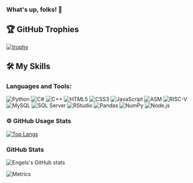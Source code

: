 ### What's up, folks! 👋

## 🏆 GitHub Trophies

[![trophy](https://github-profile-trophy.vercel.app/?username=engelsruiz09&theme=onedark)](https://github.com/ryo-ma/github-profile-trophy)

## 🛠️ My Skills

### Languages and Tools:

![Python](https://img.shields.io/badge/python-3670A0?style=for-the-badge&logo=python&logoColor=ffdd54) ![C#](https://img.shields.io/badge/c%23-%23239120.svg?style=for-the-badge&logo=c-sharp&logoColor=white) ![C++](https://img.shields.io/badge/c%2B%2B-%2300599C.svg?style=for-the-badge&logo=c%2B%2B&logoColor=white) ![HTML5](https://img.shields.io/badge/html5-%23E34F26.svg?style=for-the-badge&logo=html5&logoColor=white) ![CSS3](https://img.shields.io/badge/css3-%231572B6.svg?style=for-the-badge&logo=css3&logoColor=white) ![JavaScript](https://img.shields.io/badge/javascript-%23323330.svg?style=for-the-badge&logo=javascript&logoColor=%23F7DF1E) ![ASM](https://img.shields.io/badge/asm-%23007ACC?style=for-the-badge&logo=assembly&logoColor=white) ![RISC-V](https://img.shields.io/badge/risc--v-%23A80000.svg?style=for-the-badge&logo=risc-v&logoColor=white) ![MySQL](https://img.shields.io/badge/mysql-%2300f.svg?style=for-the-badge&logo=mysql&logoColor=white) ![SQL Server](https://img.shields.io/badge/sql%20server-%23CC2927?style=for-the-badge&logo=microsoft-sql-server&logoColor=white) ![RStudio](https://img.shields.io/badge/rstudio-%235A5255.svg?style=for-the-badge&logo=rstudio&logoColor=white) ![Pandas](https://img.shields.io/badge/pandas-%23150458.svg?style=for-the-badge&logo=pandas&logoColor=white) ![NumPy](https://img.shields.io/badge/numpy-%23013243.svg?style=for-the-badge&logo=numpy&logoColor=white) ![Node.js](https://img.shields.io/badge/node.js-%2343853D.svg?style=for-the-badge&logo=node.js&logoColor=white)



### ⚙️ GitHub Usage Stats

[![Top Langs](https://github-readme-stats.vercel.app/api/top-langs/?username=engelsruiz09&layout=compact)](https://github.com/anuraghazra/github-readme-stats)

### GitHub Stats

![Engels's GitHub stats](https://github-readme-stats.vercel.app/api?username=engelsruiz09&show_icons=true&theme=radical)


![Metrics](https://metrics.lecoq.io/?template=terminal&chess=1&base=header%2C%20activity%2C%20community%2C%20repositories%2C%20metadata&base.indepth=false&base.hireable=false&base.skip=false&chess=false&chess.user=.user.login&chess.animation=%7B%0A%20%20%22size%22%3A%2040%2C%0A%20%20%22delay%22%3A%203%2C%0A%20%20%22duration%22%3A%200.6%0A%7D%0A&config.timezone=America%2FGuatemala)






